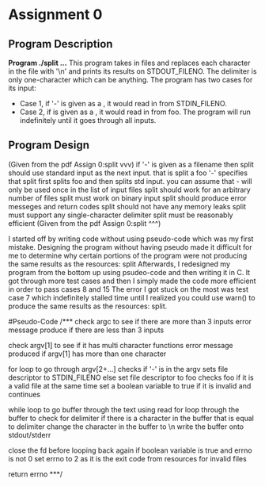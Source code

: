 # Assignment 0
## Program Description
**Program ./split <delimiter> <file1> <file2> ...**
 This program takes in files and replaces each character in the file with '\n'
 and prints its results on STDOUT_FILENO. The delimiter is only one-character which
 can be anything. The program has two cases for its <file> input:
  - Case 1, if '-' is given as a <file>, it would read in from STDIN_FILENO.
  - Case 2, if <file foo> is given as a <file>, it would read in from foo.
The program will run indefinitely until it goes through all inputs.

## Program Design
(Given from the pdf Assign 0:split vvv)
if '-' is given as a filename then split should use standard input as the next
input. that is split a foo '-' specifies that split first splits foo and then
splits std input. you can assume that - will only be used once in the list of
input files
split should work for an arbitrary number of files
split must work on binary input
split should produce error messeges and return codes
split should not have any memory leaks
split must support any single-character delimiter
split must be reasonably efficient
(Given from the pdf Assign 0:split ^^^)

I started off by writing code without using pseudo-code which was my first mistake.
Designing the program without having pseudo made it difficult for me to determine why certain
portions of the program were not producing the same results as the resources: split
Afterwards, I redesigned my program from the bottom up using psudeo-code and then writing it in C.
It got through more test cases and then I simply made the code more efficient in order to pass cases 8 and 15
The error I got stuck on the most was test case 7 which indefinitely stalled time until I realized you could
use warn() to produce the same results as the resources: split.

#Pseudo-Code
/***
check argc to see if there are more than 3 inputs
error message produce if there are less than 3 inputs

check argv[1] to see if it has multi character functions
error message produced if argv[1] has more than one character

for loop to go through argv[2+...]
  checks if '-' is in the argv
    sets file descriptor to STDIN_FILENO
  else set file descriptor to foo
    checks foo if it is a valid file at the same time
    set a boolean variable to true if it is invalid and continues

  while loop to go buffer through the text using read
    for loop through the buffer to check for delimiter
      if there is a character in the buffer that is equal to delimiter
        change the character in the buffer to \n
  write the buffer onto stdout/stderr

  close the fd before looping back again
if boolean variable is true and errno is not 0
  set errno to 2 as it is the exit code from resources for invalid files

return errno
***/
